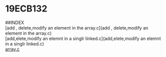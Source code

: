 # 19ECB132

##INDEX  
[add , delete,modify an element in the array.c](add , delete,modify an element in the array.c)        
[add,elete,modify an elemnt in a singlr linked.c](add,elete,modify an elemnt in a singlr linked.c)     
[array.c](array.c)        

